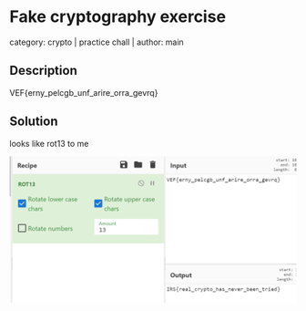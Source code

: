 # Fake cryptography exercise
category: crypto | practice chall | author: main

## Description
VEF{erny_pelcgb_unf_arire_orra_gevrq}

## Solution
looks like rot13 to me 

![fake cryptography.png](/images/fakecryptography.png)

